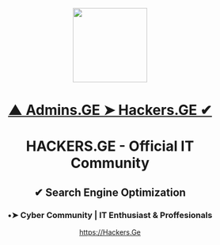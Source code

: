 <p align="center"><img src="https://media1.giphy.com/media/FVKTpVWb1DY3WNCYHA/giphy.gif" width="150" height="150"></center> 

# <center> <a href="https://hackers.ge">▲ Admins.GE ➤ Hackers.GE ✔</a> </center>


<center>

# HACKERS.GE - Official IT Community

## ✔ Search Engine Optimization

### •➤ Cyber Community | IT Enthusiast & Proffesionals

https://Hackers.Ge

  </center>
